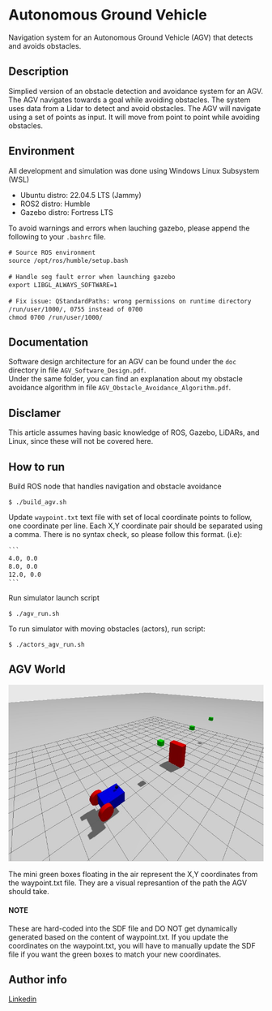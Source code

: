 # Autonomous Ground Vehicle
Navigation system for an Autonomous Ground Vehicle (AGV) that detects and avoids obstacles.

## Description
Simplied version of an obstacle detection and avoidance system for an AGV. The AGV navigates towards a goal while avoiding obstacles. The system uses data from a Lidar to detect and avoid obstacles. The AGV will navigate using a set of points as input. It will move from point to point while avoiding obstacles.

## Environment

All development and simulation was done using Windows Linux Subsystem (WSL)
- Ubuntu distro: 22.04.5 LTS (Jammy)
- ROS2 distro: Humble
- Gazebo distro: Fortress LTS

To avoid warnings and errors when lauching gazebo, please append the following to your ```.bashrc``` file.

```
# Source ROS environment
source /opt/ros/humble/setup.bash

# Handle seg fault error when launching gazebo
export LIBGL_ALWAYS_SOFTWARE=1

# Fix issue: QStandardPaths: wrong permissions on runtime directory /run/user/1000/, 0755 instead of 0700
chmod 0700 /run/user/1000/
```

## Documentation
Software design architecture for an AGV can be found under the ```doc``` directory in file ```AGV_Software_Design.pdf```.<br />
Under the same folder, you can find an explanation about my obstacle avoidance algorithm in file ```AGV_Obstacle_Avoidance_Algorithm.pdf```.

## Disclamer

This article assumes having basic knowledge of ROS, Gazebo, LiDARs, and Linux, since these will not be covered here.

## How to run

Build ROS node that handles navigation and obstacle avoidance

```
$ ./build_agv.sh
```

Update ```waypoint.txt``` text file with set of local coordinate points to follow, one coordinate per line. Each X,Y coordinate pair should be separated using a comma. There is no syntax check, so please follow this format.  (i.e):

    ```
    4.0, 0.0
    8.0, 0.0
    12.0, 0.0
    ```

Run simulator launch script <br />

```
$ ./agv_run.sh
```

To run simulator with moving obstacles (actors), run script:

```
$ ./actors_agv_run.sh
```

## AGV World

![Screenshot](/agv_world_preview.jpg)

The mini green boxes floating in the air represent the X,Y coordinates from the waypoint.txt file. They are a visual represantion of the path the AGV should take.
#### NOTE
These are hard-coded into the SDF file and DO NOT get dynamically generated based on the content of waypoint.txt. If you update the coordinates on the waypoint.txt, you will have to manually update the SDF file if you want the green boxes to match your new coordinates.

## Author info

[Linkedin](https://www.linkedin.com/in/miguel-a-duenas-sr1)
